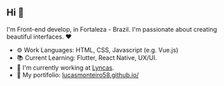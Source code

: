 ## Hi 👋

I'm Front-end develop, in Fortaleza - Brazil. 
I'm passionate about creating beautiful interfaces. ❤

- ⚙️ Work Languages: HTML, CSS, Javascript (e.g. Vue.js)
- 📚 Current Learning: Flutter, React Native, UX/UI.
- 🏢 I'm currently working at [Lyncas](https://lyncas.net/).
- 📁 My portifolio: [lucasmonteiro58.github.io/](https://lucasmonteiro58.github.io/)

<!---
lucasmonteiro58/lucasmonteiro58 is a ✨ special ✨ repository because its `README.md` (this file) appears on your GitHub profile.
You can click the Preview link to take a look at your changes.
--->
